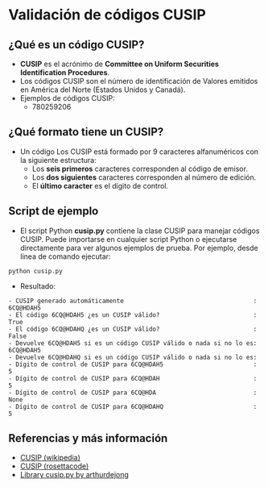 # Validación de códigos CUSIP

## ¿Qué es un código CUSIP?

- **CUSIP** es el acrónimo de **Committee on Uniform Securities Identification Procedures**.
- Los códigos CUSIP son el número de identificación de Valores emitidos en América del Norte (Estados Unidos y Canadá).
- Ejemplos de códigos CUSIP:
    - 780259206

## ¿Qué formato tiene un CUSIP?

- Un código Los CUSIP está formado por 9 caracteres alfanuméricos con la siguiente estructura:
    - Los **seis primeros** caracteres corresponden al código de emisor.
    - Los **dos siguientes** caracteres corresponden al número de edición.
    - El **último caracter** es el dígito de control.

## Script de ejemplo

- El script Python **cusip.py** contiene la clase CUSIP para manejar códigos CUSIP. Puede importarse en cualquier script Python o ejecutarse directamente para ver algunos ejemplos de prueba. Por ejemplo, desde línea de comando ejecutar:
```
python cusip.py
```
- Resultado:
```
- CUSIP generado automáticamente                                    : 6CQ@HDAH5
- El código 6CQ@HDAH5 ¿es un CUSIP válido?                          : True
- El código 6CQ@HDAHQ ¿es un CUSIP válido?                          : False
- Devuelve 6CQ@HDAH5 si es un código CUSIP válido o nada si no lo es: 6CQ@HDAH5
- Devuelve 6CQ@HDAHQ si es un código CUSIP válido o nada si no lo es: 
- Dígito de control de CUSIP para 6CQ@HDAH5                         : 5
- Dígito de control de CUSIP para 6CQ@HDAH                          : 5
- Dígito de control de CUSIP para 6CQ@HDA                           : None
- Dígito de control de CUSIP para 6CQ@HDAHQ                         : 5
```
## Referencias y más información

- [CUSIP (wikipedia)](https://en.wikipedia.org/wiki/CUSIP)
- [CUSIP (rosettacode)](https://www.rosettacode.org/wiki/CUSIP)
- [Library cusip.py by arthurdejong](https://github.com/arthurdejong/python-stdnum/blob/master/stdnum/cusip.py)

